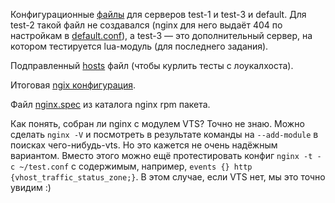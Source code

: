 Конфигурационные [файлы](etc/nginx/conf.d) для серверов test-1 и test-3 и default. Для test-2 такой файл не создавался (nginx для него выдаёт 404 по настройкам в [default.conf](etc/nginx/conf.d/default.conf)), а test-3 — это дополнительный сервер, на котором тестируется lua-модуль (для последнего задания).

Подправленный [hosts](etc/hosts) файл (чтобы курлить тесты с лоукалхоста).

Итоговая [ngix конфигурация](etc/nginx/nginx.conf).

Файл [nginx.spec](home/rpmbuild/SPECS/nginx.spec) из каталога nginx rpm пакета.

Как понять, собран ли nginx с модулем VTS? Точно не знаю. Можно сделать `nginx -V` и посмотреть в результате команды на `--add-module` в поисках чего-нибудь-vts. Но это кажется не очень надёжным вариантом. Вместо этого можно ещё протестировать конфиг `nginx -t -c ~/test.conf` с содержимым, например, `events {} http {vhost_traffic_status_zone;}`. В этом случае, если VTS нет, мы это точно увидим :)
